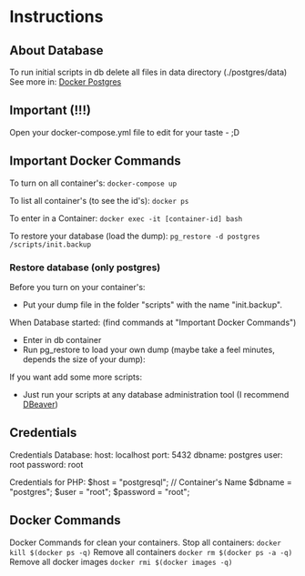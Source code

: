 # Instructions

## About Database
To run initial scripts in db delete all files in data directory (./postgres/data)
See more in: [Docker Postgres](https://hub.docker.com/_/postgres)

## Important (!!!)
Open your docker-compose.yml file to edit for your taste - ;D

## Important Docker Commands
To turn on all container's:
```docker-compose up```

To list all container's (to see the id's):
```docker ps```

To enter in a Container:
```docker exec -it [container-id] bash```

To restore your database (load the dump):
```pg_restore -d postgres /scripts/init.backup```

### Restore database (only postgres)
Before you turn on your container's:
- Put your dump file in the folder "scripts" with the name "init.backup".

When Database started: (find commands at "Important Docker Commands")
- Enter in db container
- Run pg_restore to load your own dump (maybe take a feel minutes, depends the size of your dump):

If you want add some more scripts:
- Just run your scripts at any database administration tool (I recommend [DBeaver](https://dbeaver.io/download/))

## Credentials
Credentials Database:
    host: localhost
    port: 5432
    dbname: postgres
    user: root
    password: root

Credentials for PHP:
    $host     = "postgresql"; // Container's Name
    $dbname   = "postgres";
    $user     = "root";
    $password = "root";

## Docker Commands
Docker Commands for clean your containers.
    Stop all containers:
    ```docker kill $(docker ps -q)```
    Remove all containers
    ```docker rm $(docker ps -a -q)```
    Remove all docker images
    ```docker rmi $(docker images -q)```